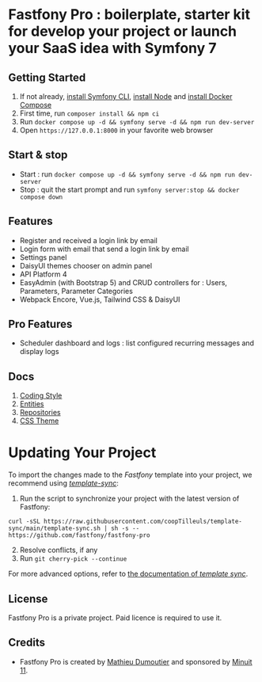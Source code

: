 # Fastfony Pro : boilerplate, starter kit for develop your project or launch your SaaS idea with Symfony 7

## Getting Started

1. If not already, [install Symfony CLI](https://symfony.com/download), [install Node](https://nodejs.org/en/download) and [install Docker Compose](https://docs.docker.com/compose/install/)
2. First time, run `composer install && npm ci`
3. Run `docker compose up -d && symfony serve -d && npm run dev-server`
4. Open `https://127.0.0.1:8000` in your favorite web browser

## Start & stop

* Start : run `docker compose up -d && symfony serve -d && npm run dev-server`
* Stop : quit the start prompt and run `symfony server:stop && docker compose down`

## Features

* Register and received a login link by email
* Login form with email that send a login link by email
* Settings panel
* DaisyUI themes chooser on admin panel
* API Platform 4
* EasyAdmin (with Bootstrap 5) and CRUD controllers for : Users, Parameters, Parameter Categories
* Webpack Encore, Vue.js, Tailwind CSS & DaisyUI

## Pro Features

* Scheduler dashboard and logs : list configured recurring messages and display logs

## Docs

1. [Coding Style](docs/coding_style.md)
2. [Entities](docs/entities.md)
3. [Repositories](docs/repositories.md)
4. [CSS Theme](docs/css_theme.md)

# Updating Your Project

To import the changes made to the *Fastfony* template into your project, we recommend using
[*template-sync*](https://github.com/coopTilleuls/template-sync):

1. Run the script to synchronize your project with the latest version of Fastfony:

```console
curl -sSL https://raw.githubusercontent.com/coopTilleuls/template-sync/main/template-sync.sh | sh -s -- https://github.com/fastfony/fastfony-pro
```

2. Resolve conflicts, if any
3. Run `git cherry-pick --continue`

For more advanced options, refer to [the documentation of *template sync*](https://github.com/coopTilleuls/template-sync#template-sync).

## License

Fastfony Pro is a private project. Paid licence is required to use it.

## Credits

* Fastfony Pro is created by [Mathieu Dumoutier](https://mathieu.dumoutier.fr) and sponsored by [Minuit 11](https://minuit11.fr).
